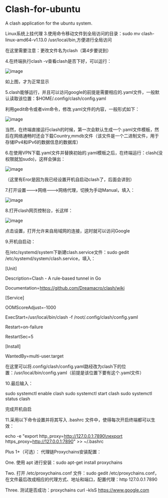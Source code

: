 # Clash-for-ubuntu

A clash application for the ubuntu system.

Linux系统上挂代理
3.使用命令移动文件到全局访问的目录：sudo mv clash-linux-amd64-v1.13.0 /usr/local/bin,方便进行全局访问

  在这里需要注意：更改文件名为clash（第4步要说到）
  
4.在终端执行clash -v查看clash是否下好，可以运行：

  ![image](https://user-images.githubusercontent.com/72930251/219655815-9cf496c8-d65c-4c9c-8bd0-567134bf46c8.png)
  
  如上图，才为正常显示
  
5.clash能够运行，并且可以访问google的前提是需要相应的.yaml文件，一般默认读取该位置：$HOME/.config/clash/config.yaml

  利用gedit命令或者vim命令，修改.yaml文件的内容，一般形式如下：
  
  ![image](https://user-images.githubusercontent.com/72930251/219657512-89c62543-3c8e-44ff-a544-c05a7629cbf5.png)
  
  当然，在终端直接运行clash的时候，第一次会默认生成一个.yaml文件模板，然后在网络通畅时还会下载Country,mmdb文件（该文件是一个二进制文件，用于存储IPv4和IPv6的数据信息的数据库）
  
6.在使用VPN下载.yaml文件并替换初始的.yaml模板之后，在终端运行：clash(没权限就加sudo)，这样会弹出：

  ![image](https://user-images.githubusercontent.com/72930251/219658307-421a703a-fdd0-4deb-b47d-2a1757371564.png)
  
  （这里有Eror是因为我已经设置开机自启动clash了，后面会讲到）
  
7.打开设置--->网络--->网络代理，切换为手动Manual，填入：

  ![image](https://user-images.githubusercontent.com/72930251/219659001-e708578e-f87c-421e-aaa6-2b9d38d1b7c6.png)
  
8.打开clash网页控制台，长这样：

  ![image](https://user-images.githubusercontent.com/72930251/219658560-d83b2fbd-ebb5-4f68-8b3c-56b49446b295.png)
  
  点击设置，打开允许来自局域网的连接，这时就可以访问Google
  
9.开机自启动：

在/etc/systemd/system下新建clash.service文件：sudo gedit /etc/systemd/system/clash.service，填入：

[Unit]

Description=Clash - A rule-based tunnel in Go

Documentation=https://github.com/Dreamacro/clash/wiki

[Service]

OOMScoreAdjust=-1000

ExecStart=/usr/local/bin/clash -f /root/.config/clash/config.yaml

Restart=on-failure

RestartSec=5

[Install]

WantedBy=multi-user.target

在这里可以将.config/clash/config.yaml路经改为clash下的位置：/usr/local/bin/config.yaml（前提是该位置下要有这个.yaml文件）

10.最后输入：

sudo systemctl enable clash
sudo systemctl start clash
sudo systemctl status clash

完成开机自启

11.采用以下命令设置并将其写入 .bashrc 文件中，使得每次开启终端都可以生效：

echo -e "export http_proxy=http://127.0.0.1:7890\nexport https_proxy=http://127.0.0.1:7890" >> ~/.bashrc

Plus 1+（可选）：
代理链Proxychains安装配置：

One. 使用 apt 进行安装：sudo apt-get install proxychains

Two. 打开 /etc/proxychains.conf 文件：sudo gedit /etc/proxychains.conf，在文件最后改成相应的代理方式、地址和端口，配置代理：http	127.0.0.1 7890

Three. 测试是否成功：proxychains curl -kIsS https://www.google.com
